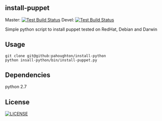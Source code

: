 ## install-puppet

Master: [![Test Build Status](https://travis-ci.org/pahoughton/install-puppet.png?branch=master)](https://travis-ci.org/pahoughton/install-puppet)
Devel: [![Test Build Status](https://travis-ci.org/pahoughton/install-puppet.png?branch=devel)](https://travis-ci.org/pahoughton/install-puppet)

Simple python script to install puppet tested on RedHat, Debian and Darwin

## Usage

    git clone git@github:pahoughton/install-python
    python insall-python/bin/install-puppet.py

## Dependencies

python 2.7

## License

[![LICENSE](http://i.creativecommons.org/l/by/3.0/88x31.png)](http://creativecommons.org/licenses/by/3.0/)
